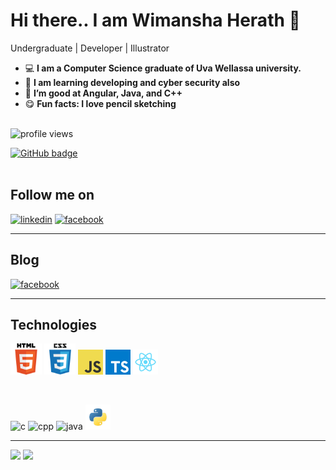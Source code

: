 <!--<p align="center"><img src="https://user-images.githubusercontent.com/49340101/102716277-deaef100-4300-11eb-98d7-de6c6a6c41b3.png" widht="100%" alt="title image"/></p>-->

# Hi there.. I am <b>Wimansha Herath</B> 👋
Undergraduate | Developer | Illustrator

* 💻 __I am a Computer Science graduate of Uva Wellassa university.__
* 🔋 __I am learning developing and cyber security also__
* 🌱 **I’m good at Angular, Java, and C++**
* 😋 **Fun facts: I love pencil sketching**

<br><img src="https://komarev.com/ghpvc/?username=wimanshaherath&color=blue" alt="profile views"/> <br>

<a href="https://github.com/wimanshaherath?tab=followers">
  <img src="https://img.shields.io/github/followers/wimanshaherath?label=Followers&logo=GitHub&style=for-the-badge" alt="GitHub badge" />
</a><br><br>

## **Follow me on**

<a href="https://www.linkedin.com/in/wimansha-herath/"><img  src="https://img.shields.io/badge/Linkedin-0E76A8?style=for-the-badge&logo=linkedin&logoColor=white&END" alt="linkedin"/></a>
<a href="https://www.facebook.com/wimansha.herath"><img  src="https://img.shields.io/badge/Facebook-3B5998?style=for-the-badge&logo=facebook&logoColor=white&END" alt="facebook"/></a>

---


## **Blog**
<a href="https://medium.com/@wimanshaban"><img  src="https://img.shields.io/badge/Medium-ffffff?style=for-the-badge&logo=medium&logoColor=black&END" alt="facebook"/></a>

---

## **Technologies**
<!-- web technologies -->
<p>
<img src="https://raw.githubusercontent.com/github/explore/80688e429a7d4ef2fca1e82350fe8e3517d3494d/topics/html/html.png" width="50px" alt="html">
<img src="https://raw.githubusercontent.com/github/explore/80688e429a7d4ef2fca1e82350fe8e3517d3494d/topics/css/css.png" width="50px" alt="css">
<img src="https://raw.githubusercontent.com/github/explore/80688e429a7d4ef2fca1e82350fe8e3517d3494d/topics/javascript/javascript.png" width="40px" alt="js">
<img src="https://raw.githubusercontent.com/github/explore/80688e429a7d4ef2fca1e82350fe8e3517d3494d/topics/typescript/typescript.png" width="40px" alt="typescript">
<img src="https://raw.githubusercontent.com/github/explore/80688e429a7d4ef2fca1e82350fe8e3517d3494d/topics/react/react.png" width="40px" alt="reactjs"></p><br>
<!-- programming languages -->
<p>
<img  src="https://img.shields.io/badge/C-00599C?style=for-the-badge&logo=c&logoColor=white" alt="c" />
<img  src="https://img.shields.io/badge/c%2B%2B-326ce5.svg?&style=for-the-badge&logo=c%2B%2B&logoColor=white" alt="cpp" />
<img  src="https://img.shields.io/badge/Java-ED8B00?style=for-the-badge&logo=java&logoColor=white" alt="java"/>
<img src="https://raw.githubusercontent.com/github/explore/80688e429a7d4ef2fca1e82350fe8e3517d3494d/topics/python/python.png" width="40px" alt="python"></p>

---

<img src="https://github-readme-stats.vercel.app/api?username=wimanshaherath&show_icons=true&theme=algolia&line" />
<img src="https://github-readme-stats.vercel.app/api/top-langs/?username=wimanshaherath&count_private=true&theme=algolia">





<!--
**wimanshaherath/wimanshaherath** is a ✨ _special_ ✨ repository because its `README.md` (this file) appears on your GitHub profile.

Here are some ideas to get you started:

- 🔭 I’m currently working on ...
- 🌱 I’m currently learning ...
- 👯 I’m looking to collaborate on ...
- 🤔 I’m looking for help with ...
- 💬 Ask me about ...
- 📫 How to reach me: ...
- 😄 Pronouns: ...
- ⚡ Fun fact: ...
-->
